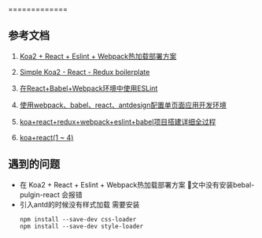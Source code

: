 =============
## 参考文档
1. [Koa2 + React + Eslint + Webpack热加载部署方案]("http://www.nekomiao.me/2017/05/23/koa2-react-webpack-deployment/")
2. [Simple Koa2 - React - Redux boilerplate]("https://github.com/princeV/koa2-react-redux-webpack-boilerplate/blob/master/docs/project-setup.md")
3. [在React+Babel+Webpack环境中使用ESLint]("http://le0zh.github.io/2016/06/21/eslint+in+react+babel+webpack")
4. [使用webpack、babel、react、antdesign配置单页面应用开发环境]("http://www.chardlau.com/2017/04/26/config-of-webpack-babel-react-antd/")
5. [koa+react+redux+webpack+eslint+babel项目搭建详细全过程]("https://cnodejs.org/topic/580871420bab808265185f7f")

6. [koa+react(1 ~ 4)]("http://blog.suzper.com/2016/10/19/koa-react-%E4%B8%80/")
## 遇到的问题
-  在 Koa2 + React + Eslint + Webpack热加载部署方案 文中没有安装bebal-pulgin-react 会报错
- 引入antd的时候没有样式加载 需要安装
  ```
  npm install --save-dev css-loader  
  npm install --save-dev style-loader 
  ```






